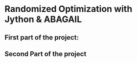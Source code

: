 # Randomized Optimization with Jython & ABAGAIL


## First part of the project:


## Second Part of the project